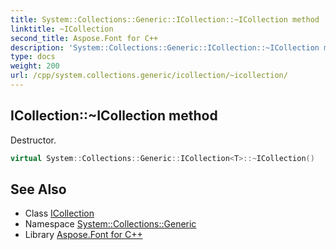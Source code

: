 ```yaml
---
title: System::Collections::Generic::ICollection::~ICollection method
linktitle: ~ICollection
second_title: Aspose.Font for C++
description: 'System::Collections::Generic::ICollection::~ICollection method. Destructor in C++.'
type: docs
weight: 200
url: /cpp/system.collections.generic/icollection/~icollection/
---
```

## ICollection::~ICollection method


Destructor.

```cpp
virtual System::Collections::Generic::ICollection<T>::~ICollection()
```

## See Also

* Class [ICollection](../)
* Namespace [System::Collections::Generic](../../)
* Library [Aspose.Font for C++](../../../)
